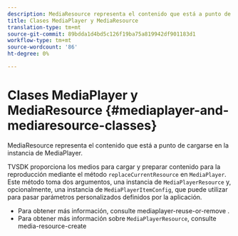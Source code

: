 ```yaml
---
description: MediaResource representa el contenido que está a punto de cargarse en la instancia de MediaPlayer.
title: Clases MediaPlayer y MediaResource
translation-type: tm+mt
source-git-commit: 89bdda1d4bd5c126f19ba75a819942df901183d1
workflow-type: tm+mt
source-wordcount: '86'
ht-degree: 0%

---
```



# Clases MediaPlayer y MediaResource {#mediaplayer-and-mediaresource-classes}

MediaResource representa el contenido que está a punto de cargarse en la instancia de MediaPlayer.

<!--<a id="section_431AB7221E0249BF949EC72EEB9B428A"></a>-->

TVSDK proporciona los medios para cargar y preparar contenido para la reproducción mediante el método `replaceCurrentResource` en `MediaPlayer`. Este método toma dos argumentos, una instancia de `MediaPlayerResource` y, opcionalmente, una instancia de `MediaPlayerItemConfig`, que puede utilizar para pasar parámetros personalizados definidos por la aplicación.

* Para obtener más información, consulte mediaplayer-reuse-or-remove .
* Para obtener más información sobre `MediaPlayerResource`, consulte media-resource-create

